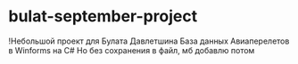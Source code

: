 # bulat-september-project
!Небольшой проект для Булата Давлетшина
База данных Авиаперелетов в Winforms на C#
Но без сохранения в файл, мб добавлю потом

